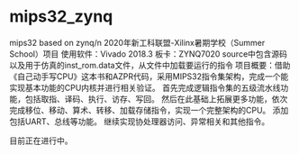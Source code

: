 # mips32_zynq
mips32 based on zynq/n
2020年新工科联盟-Xilinx暑期学校（Summer School）项目
使用软件：Vivado 2018.3
板卡：ZYNQ7020
source中包含源码以及用于仿真的inst_rom.data文件，从文件中加载要运行的指令
项目概要：借助《自己动手写CPU》这本书和AZPR代码，采用MIPS32指令集架构，完成一个能实现基本功能的CPU内核并进行相关验证。
首先完成逻辑指令集的五级流水线功能，包括取指、译码、执行、访存、写回。
然后在此基础上拓展更多功能，依次完成移位、移动、算术、转移、加载存储指令，实现一个完整架构的CPU。
添加包括UART、总线等功能。
继续实现协处理器访问、异常相关和其他指令。

目前正在进行中。
